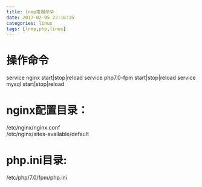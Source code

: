 ```yaml
---
title: lnmp常用命令
date: 2017-02-05 22:16:15
categories: linux
tags: [lnmp,php,linux]
---
```

# 操作命令
service nginx  start|stop|reload
service php7.0-fpm  start|stop|reload
service mysql  start|stop|reload

# nginx配置目录：
/etc/nginx/nginx.conf   
/etc/nginx/sites-available/default
# php.ini目录:
/etc/php/7.0/fpm/php.ini
